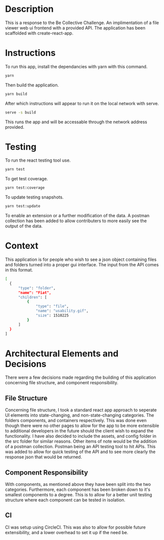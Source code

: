 # Description
This is a response to the Be Collective Challenge. An implimentation of a file viewer web ui frontend with a provided API. The application has been scaffolded with create-react-app.

# Instructions
To run this app, install the dependancies with yarn with this command.
```sh
yarn
```
Then build the application. 
```sh
yarn build
```
After which instructions will appear to run it on the local network with serve.
```sh
serve -s build
```
This runs the app and will be accessable through the network address provided.

# Testing
To run the react testing tool use.
```sh
yarn test
```
To get test coverage.
```sh
yarn test:coverage
```
To update testing snapshots.
```sh
yarn test:update
```
To enable an extension or a further modification of the data. A postman collection has been added to allow contributers to more easily see the output of the data.

# Context
This application is for people who wish to see a json object containing files and folders turned into a proper gui interface. The input from the API comes in this format.
```sh
[
  {
      "type": "folder",
      "name": "Fiat",
      "children": [
          {
              "type": "file",
              "name": "usability.gif",
              "size": 1510225
          }
      ]
  }
]
```

# Architectural Elements and Decisions
There were a few decisions made regarding the building of this application concerning file structure, and component responsibility.

## File Structure
Concerning file structure, I took a standard react app approach to seperate UI elements into state-changing, and non-state-changing categories. The folders components, and containers respectively. This was done even though there were no other pages to allow for the app to be more extensible to additional developers in the future should the client wish to expand the functionality. I have also decided to include the assets, and config folder in the src folder for similar reasons.
Other items of note would be the addition of a postman collection. Postman being an API testing tool to hit APIs. This was added to allow for quick testing of the API and to see more clearly the response json that would be returned.

## Component Responsibility
With components, as mentioned above they have been split into the two categories. Furthermore, each component has been broken down to it's smallest components to a degree. This is to allow for a better unit testing structure where each component can be tested in isolation.

## CI
CI was setup using CircleCI. This was also to allow for possible future extensibility, and a lower overhead to set it up if the need be.
